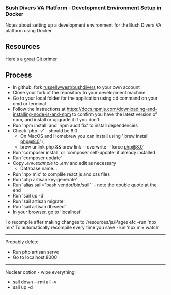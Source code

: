 ### Bush Divers VA Platform - Development Environment Setup in Docker

Notes about setting up a development environment for the Bush Divers VA platform using Docker.

## Resources
Here's a [great Git primer](https://www.madebymike.com.au/writing/how-to-git/)

## Process
- In github, fork [russellwwest/bushdivers](https://github.com/russellwwest/bushdivers) to your own account  
- Clone your fork of the repository to your development machine 
- Go to your local folder for the application using cd command on your cmd or terminal
- Follow the instructions at https://docs.npmjs.com/downloading-and-installing-node-js-and-npm to confirm you have the latest version of npm, and install or upgrade it if you don't. 
- Run 'npm install' and 'npm audit fix' to install dependencies
- Check 'php -v' - should be 8.0
  - On MacOS and Homebrew you can install using ' brew install php@8.0' (
  - brew unlink php && brew link --overwrite --force php@8.0'
- Run 'composer install' or 'composer self-update' if already installed
- Run 'composer update'
- Copy _.env.example_ to _.env_ and edit as necessary
  - Database name...
- Run 'npx mix' to complile react js and css files
- Run 'php artisan key:generate'
- Run 'alias sail="bash vendor/bin/sail"' - note the double quote at the end
- Run 'sail up -d'
- Run 'sail artisan migrate'
- Run 'sail artisan db:seed'
- In your browser, go to 'localhost'
 
To recompile after making changes to /resources/js/Pages etc
-run 'npx mix'
To automatically recompile every time you save
-run 'npx mix watch'

---
Probably delete
- Run php artisan serve
- Go to localhost:8000


---
Nuclear option - wipe everything!
- sail down --rmi all -v
- sail up -d